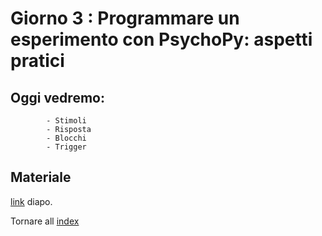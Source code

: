 # Giorno 3 : Programmare un esperimento con PsychoPy: aspetti pratici
		
## Oggi vedremo:
			- Stimoli
			- Risposta
			- Blocchi
			- Trigger

## Materiale

[link](https://docs.google.com/presentation/d/16wF8bLtveQPyY5rwQaRqUykRVcwmYKgMCrMuT4sNxRU/edit#slide=id.g10268a9e2f1_0_30) diapo.

Tornare all [index](index.md)
